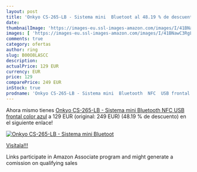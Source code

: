 ```yaml
---
layout: post
title: 'Onkyo CS-265-LB - Sistema mini  Bluetoot al 48.19 % de descuento'
date: 
thumbnailImage: 'https://images-eu.ssl-images-amazon.com/images/I/41BNawC3RgL._SL200_.jpg'
images: [ 'https://images-eu.ssl-images-amazon.com/images/I/41BNawC3RgL._SL200_.jpg' ]
comments: true
category: ofertas
author: ring
slug: B00O8LASCC
description:
actualPrice: 129 EUR
currency: EUR
price: 129
comparePrice: 249 EUR
inStock: true
prodname: 'Onkyo CS-265-LB - Sistema mini  Bluetooth  NFC  USB frontal  color azul'
---
```


Ahora mismo tienes [Onkyo CS-265-LB - Sistema mini  Bluetooth  NFC  USB frontal  color azul](https://www.amazon.es/dp/B00O8LASCC/?tag=tolees-21) a 129 EUR (original: 249 EUR) (48.19 %  de descuento) en el siguiente enlace!

[![Onkyo CS-265-LB - Sistema mini  Bluetoot](https://images-eu.ssl-images-amazon.com/images/I/41BNawC3RgL._SL200_.jpg)](https://www.amazon.es/dp/B00O8LASCC/?tag=tolees-21)

[Visítala!!!](https://www.amazon.es/dp/B00O8LASCC/?tag=tolees-21)

Links participate in Amazon Associate program and might generate a comission on qualifying sales

